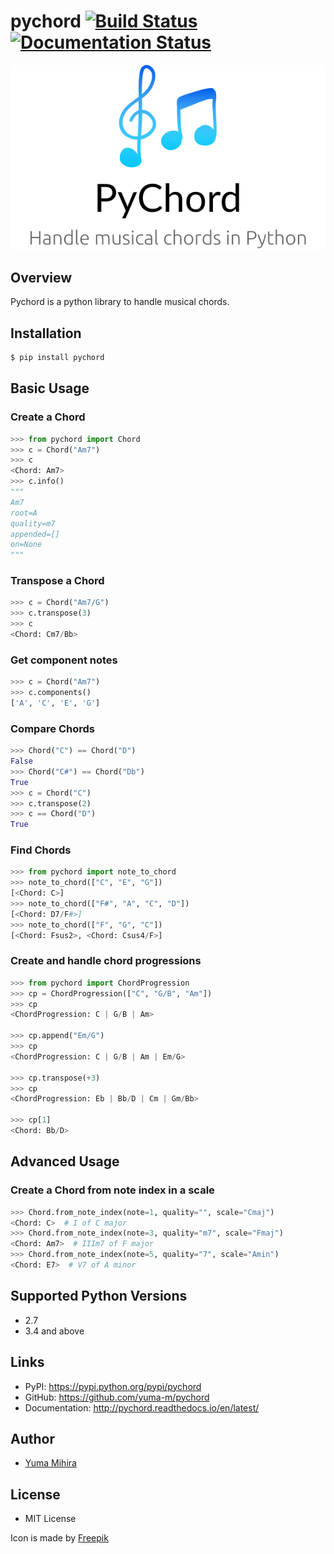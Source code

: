 # pychord [![Build Status](https://travis-ci.org/yuma-m/pychord.svg?branch=master)](https://travis-ci.org/yuma-m/pychord) [![Documentation Status](https://readthedocs.org/projects/pychord/badge/?version=latest)](http://pychord.readthedocs.io/en/latest/?badge=latest)

![PyChord](./pychord.png)

## Overview

Pychord is a python library to handle musical chords.

## Installation

```sh
$ pip install pychord
```

## Basic Usage

### Create a Chord

```python
>>> from pychord import Chord
>>> c = Chord("Am7")
>>> c
<Chord: Am7>
>>> c.info()
"""
Am7
root=A
quality=m7
appended=[]
on=None
"""
```

### Transpose a Chord

```python
>>> c = Chord("Am7/G")
>>> c.transpose(3)
>>> c
<Chord: Cm7/Bb>
```

### Get component notes

```python
>>> c = Chord("Am7")
>>> c.components()
['A', 'C', 'E', 'G']
```

### Compare Chords

```python
>>> Chord("C") == Chord("D")
False
>>> Chord("C#") == Chord("Db")
True
>>> c = Chord("C")
>>> c.transpose(2)
>>> c == Chord("D")
True
```

### Find Chords

```python
>>> from pychord import note_to_chord
>>> note_to_chord(["C", "E", "G"])
[<Chord: C>]
>>> note_to_chord(["F#", "A", "C", "D"])
[<Chord: D7/F#>]
>>> note_to_chord(["F", "G", "C"])
[<Chord: Fsus2>, <Chord: Csus4/F>]
```

### Create and handle chord progressions

```python
>>> from pychord import ChordProgression
>>> cp = ChordProgression(["C", "G/B", "Am"])
>>> cp
<ChordProgression: C | G/B | Am>

>>> cp.append("Em/G")
>>> cp
<ChordProgression: C | G/B | Am | Em/G>

>>> cp.transpose(+3)
>>> cp
<ChordProgression: Eb | Bb/D | Cm | Gm/Bb>

>>> cp[1]
<Chord: Bb/D>
```

## Advanced Usage

### Create a Chord from note index in a scale

```python
>>> Chord.from_note_index(note=1, quality="", scale="Cmaj")
<Chord: C>  # I of C major
>>> Chord.from_note_index(note=3, quality="m7", scale="Fmaj")
<Chord: Am7>  # IIIm7 of F major
>>> Chord.from_note_index(note=5, quality="7", scale="Amin")
<Chord: E7>  # V7 of A minor
```

## Supported Python Versions

- 2.7
- 3.4 and above

## Links

- PyPI: https://pypi.python.org/pypi/pychord
- GitHub: https://github.com/yuma-m/pychord
- Documentation: http://pychord.readthedocs.io/en/latest/

## Author

- [Yuma Mihira](https://yuma.cloud/)

## License

- MIT License

Icon is made by [Freepik](https://www.flaticon.com/authors/freepik")
